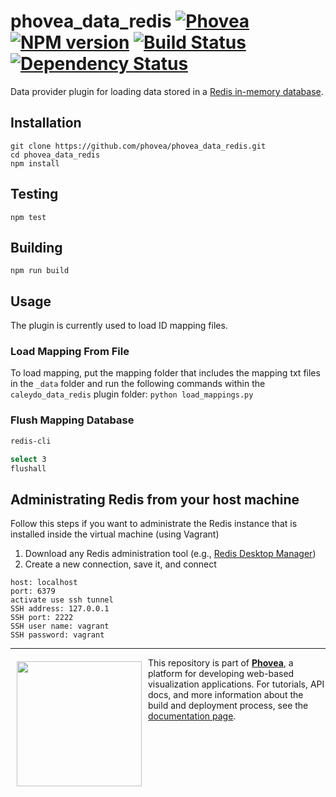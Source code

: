 phovea_data_redis [![Phovea][phovea-image]][phovea-url] [![NPM version][npm-image]][npm-url] [![Build Status][travis-image]][travis-url] [![Dependency Status][daviddm-image]][daviddm-url]
=====================

Data provider plugin for loading data stored in a [Redis in-memory database](http://redis.io/).

Installation
------------

```
git clone https://github.com/phovea/phovea_data_redis.git
cd phovea_data_redis
npm install
```

Testing
-------

```
npm test
```

Building
--------

```
npm run build
```

Usage
------------

The plugin is currently used to load ID mapping files.

### Load Mapping From File
To load mapping, put the mapping folder that includes the mapping txt files in the ```_data``` folder and run the following commands within the ```caleydo_data_redis``` plugin folder:
```python load_mappings.py```

### Flush Mapping Database

```bash
redis-cli

select 3
flushall
```

Administrating Redis from your host machine
------------

Follow this steps if you want to administrate the Redis instance that is installed inside the virtual machine (using Vagrant)

1. Download any Redis administration tool (e.g., [Redis Desktop Manager](https://redisdesktop.com/))
2. Create a new connection, save it, and connect
```
host: localhost
port: 6379
activate use ssh tunnel
SSH address: 127.0.0.1
SSH port: 2222
SSH user name: vagrant
SSH password: vagrant
```

***

<a href="https://caleydo.org"><img src="http://caleydo.org/assets/images/logos/caleydo.svg" align="left" width="200px" hspace="10" vspace="6"></a>
This repository is part of **[Phovea](http://phovea.caleydo.org/)**, a platform for developing web-based visualization applications. For tutorials, API docs, and more information about the build and deployment process, see the [documentation page](http://caleydo.org/documentation/).


[phovea-image]: https://img.shields.io/badge/Phovea-Server%20Plugin-10ACDF.svg
[phovea-url]: https://phovea.caleydo.org
[npm-image]: https://badge.fury.io/js/phovea_data_redis.svg
[npm-url]: https://npmjs.org/package/phovea_data_redis
[travis-image]: https://travis-ci.org/phovea/phovea_data_redis.svg?branch=master
[travis-url]: https://travis-ci.org/phovea/phovea_data_redis
[daviddm-image]: https://david-dm.org/phovea/phovea_data_redis.svg?theme=shields.io
[daviddm-url]: https://david-dm.org/phovea/phovea_data_redis
